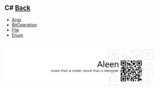 ## C# [Back](./../ProgrammingMenu.md)

* [Args](./../CSharp/Args/Args.md)
* [BitOperation](./../CSharp/BitOperation/BitOperation.md)
* [File](./../CSharp/File/File.md)
* [Enum](./../CSharp/Enum/Enum.md)

<a href="http://aleen42.github.io/" target="_blank" ><img src="./../../pic/tail.gif"></a>
